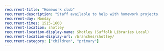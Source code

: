 ```yaml
---
recurrent-title: "Homework club"
recurrent-description: "Staff available to help with homework projects, borrowing books etc. Children under 7 must be accompanied by an adult."
recurrent-day: Monday
recurrent-times: 1515-1600
recurrent-location: shotley
recurrent-location-display-name: Shotley (Suffolk Libraries Local)
recurrent-location-display-url: /branches/shotley/
recurrent-category: ["children", "primary"]
---
```

